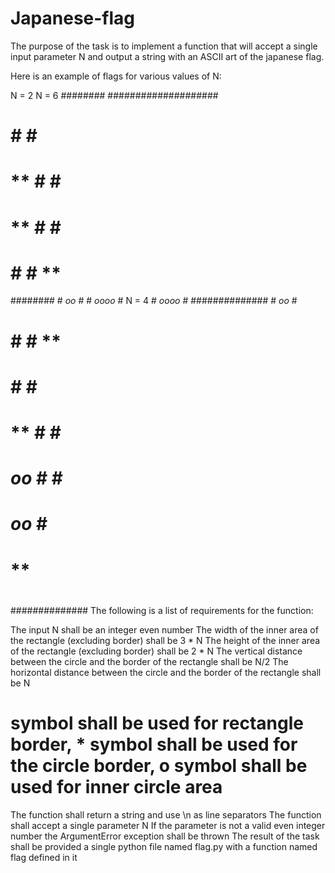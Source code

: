 # Japanese-flag

The purpose of the task is to implement a function that will accept a single input parameter N and output a string with an ASCII art of the japanese flag.

Here is an example of flags for various values of N:

N = 2                           N = 6
########                        ####################
#      #                        #                  #
#  **  #                        #                  #
#  **  #                        #                  #
#      #                        #        **        #
########                        #       *oo*       #
                                #      *oooo*      #
N = 4                           #      *oooo*      #
##############                  #       *oo*       #
#            #                  #        **        #
#            #                  #                  #
#     **     #                  #                  #
#    *oo*    #                  #                  #
#    *oo*    #                  ####################
#     **     #
#            #
#            #
##############
The following is a list of requirements for the function:

The input N shall be an integer even number
The width of the inner area of the rectangle (excluding border) shall be 3 * N
The height of the inner area of the rectangle (excluding border) shall be 2 * N
The vertical distance between the circle and the border of the rectangle shall be N/2
The horizontal distance between the circle and the border of the rectangle shall be N
# symbol shall be used for rectangle border, * symbol shall be used for the circle border, o symbol shall be used for inner circle area
The function shall return a string and use \n as line separators
The function shall accept a single parameter N
If the parameter is not a valid even integer number the ArgumentError exception shall be thrown
The result of the task shall be provided a single python file named flag.py with a function named flag defined in it
